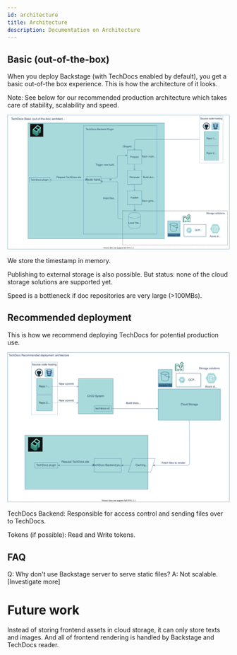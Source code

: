 ```yaml
---
id: architecture
title: Architecture
description: Documentation on Architecture
---
```


## Basic (out-of-the-box)

When you deploy Backstage (with TechDocs enabled by default), you get a basic
out-of-the box experience. This is how the architecture of it looks.

Note: See below for our recommended production architecture which takes care of
stability, scalability and speed.

![TechDocs Architecture diagram](../../assets/techdocs/architecture-basic.drawio.svg)

We store the timestamp in memory.

Publishing to external storage is also possible. But status: none of the cloud
storage solutions are supported yet.

Speed is a bottleneck if doc repositories are very large (>100MBs).

## Recommended deployment

This is how we recommend deploying TechDocs for potential production use.

![TechDocs Architecture diagram](../../assets/techdocs/architecture-recommended.drawio.svg)

TechDocs Backend: Responsible for access control and sending files over to
TechDocs.

Tokens (if possible): Read and Write tokens.

## FAQ

Q: Why don't use Backstage server to serve static files? A: Not scalable.
[Investigate more]

# Future work

Instead of storing frontend assets in cloud storage, it can only store texts and
images. And all of frontend rendering is handled by Backstage and TechDocs
reader.
